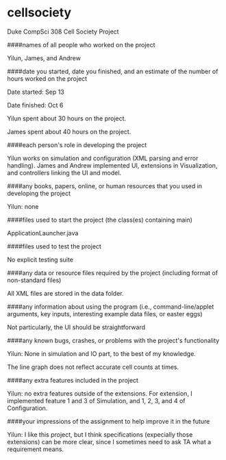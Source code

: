 # cellsociety

Duke CompSci 308 Cell Society Project

####names of all people who worked on the project

Yilun, James, and Andrew

####date you started, date you finished, and an estimate of the number of hours worked on the project

Date started: Sep 13

Date finished: Oct 6

Yilun spent about 30 hours on the project.

James spent about 40 hours on the project.

####each person's role in developing the project

Yilun works on simulation and configuration (XML parsing and error handling).
James and Andrew implemented UI, extensions in Visualization, and controllers linking the UI and model.

####any books, papers, online, or human resources that you used in developing the project

Yilun: none

####files used to start the project (the class(es) containing main)

ApplicationLauncher.java

####files used to test the project

No explicit testing suite

####any data or resource files required by the project (including format of non-standard files)

All XML files are stored in the data folder.

####any information about using the program (i.e., command-line/applet arguments, key inputs, interesting example data files, or easter eggs)

Not particularly, the UI should be straightforward

####any known bugs, crashes, or problems with the project's functionality

Yilun: None in simulation and IO part, to the best of my knowledge.

The line graph does not reflect accurate cell counts at times.

####any extra features included in the project

Yilun: no extra features outside of the extensions. For extension, I implemented feature 1 and 3 of Simulation, and 1, 2, 3, and 4 of Configuration.

####your impressions of the assignment to help improve it in the future

Yilun: I like this project, but I think specifications (expecially those extensions) can be more clear, since I sometimes need to ask TA what a requirement means.
